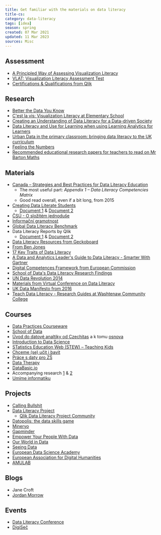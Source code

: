 ```yaml
---
title: Get familiar with the materials on data literacy
title-cs: 
category: data-literacy
tags: [idea]
season: spring
created: 07 Mar 2021
updated: 11 Mar 2023
sources: Misc
---
```


## Assessment
* [A Principled Way of Assessing Visualization Literacy](../../assets/files/assessing-visualization-literacy.pdf)
* [VLAT: Visualization Literacy Assessment Test](https://www.bckwon.com/publication/vlat/)
* [Certifications & Qualifications from Qlik](https://www.qlik.com/us/services/training/certifications-and-qualifications)

## Research
* [Better the Data You Know](../../assets/files/better-data-you-know.pdf)
* [C'est la vis: Visualization Literacy at Elementary School](https://www.microsoft.com/en-us/research/project/cest-la-vis-visualization-literacy-elementary-school/)
* [Creating an Understanding of Data Literacy for a Data-driven Society](../../assets/files/data-driven-society.pdf)
* [Data Literacy and Use for Learning when using Learning Analytics for Learners](../../assets/files/data-literacy-for-learning.pdf)
* [Urban Data in the primary classroom: bringing data literacy to the UK curriculum](../../assets/files/bringing-data-literacy-into-uk-curriculum.pdf)
* [Feeling the Numbers](../../assets/files/the-feeling-of-numbers.pdf)
* [Recommended educational research papers for teachers to read on Mr Barton Maths](http://mrbartonmaths.com/teachers/research/)

## Materials
* [Canada – Strategies and Best Practices for Data Literacy Education](../../assets/files/strategies-and-best-practices-for-data-education.pdf)
	* The most useful part: *Appendix 1 – Data Literacy Competencies Matrix*
	* Good read overall, even if a bit long, from 2015
* [Creating Data Literate Students](http://datalit.sites.uofmhosting.net/)
	* [Document 1](../../assets/files/creating-data-literate-students.pdf) & [Document 2](../../assets/files/data-literacy-in-the-real-world.pdf)
* [ČSÚ - O složitém jednoduše](../../assets/files/o-slozitem-jednoduse.pdf)
* [Informační gramotnost](../../assets/files/informacni-gramotnost.pdf)
* [Global Data Literacy Benchmark](../../assets/files/global-data-literacy-benchmark.pdf)
* Data Literacy Reports by Qlik
	* [Document 1](../../assets/files/driving-data-literacy-in-the-enterprise.pdf) & [Document 2](../../assets/files/developing-a-data-literate-workforce.pdf)
* [Data Literacy Resources from Geckoboard](https://www.geckoboard.com/learn/data-literacy/)
* [From Ben Jones](https://dataliteracy.com/resources/)
* [17 Key Traits of Data Literacy](../../assets/files/key-traits-data-literacy.pdf)
* [A Data and Analytics Leader's Guide to Data Literacy - Smarter With Gartner](https://www.gartner.com/smarterwithgartner/a-data-and-analytics-leaders-guide-to-data-literacy/)
* [Digital Competences Framework from European Commission](../../assets/files/digital-competence-framework.pdf)
* [School of Data's Data Literacy Research Findings](https://schoolofdata.org/2016/01/08/our-data-literacy-research-findings/)
* [UN Data Revolution 2014](../../assets/files/a-world-that-counts.pdf)
* [Materials from Virtual Conference on Data Literacy](http://datalit.sites.uofmhosting.net/conference/schedule/)
* [UK Data Manifesto from 2016](../../assets/files/education-and-skills-for-the-data-economy.pdf)
* [Teach Data Literacy - Research Guides at Washtenaw Community College](http://libguides.wccnet.edu/c.php?g=587806&p=4258823)

## Courses
* [Data Practices Courseware](https://datapractices.org/courseware/)
* [School of Data](https://schoolofdata.org/courses/)
* [Úvod do datové analtiky od Czechitas](../../assets/files/czechitas-data-academy-uvod.pdf) a k tomu [osnova](../../assets/files/czechitas-data-academy-osnova.pdf)
* [Introduction to Data Science](https://www.introdatascience.org/)
* [STatistics Education Web (STEW) – Teaching Kids](https://www.amstat.org/asa/education/stew/home.aspx)
* [Chceme (se) učit i bavit](http://math4u.vsb.cz/cs)
* [Práce s daty pro ZŠ](https://pracesdaty.zcu.cz/)
* [Data Therapy](https://datatherapy.org/activities/)
* [DataBasic.io](https://databasic.io/en/)
* Accompanying research [1](https://www.media.mit.edu/publications/databasic-design-principles-tools-and-activities-for-data-literacy-learners/) & [2](https://www.media.mit.edu/publications/designing-tools-and-activities-for-data-literacy-learners/)
* [Umíme informatiku](https://www.umimeinformatiku.cz/)

## Projects
* [Calling Bullshit](https://callingbullshit.org/index.html)
* [Data Literacy Project](https://thedataliteracyproject.org/)
	* [Qlik Data Literacy Project Community](https://forum.thedataliteracyproject.org/)
* [Datopolis: the data skills game](https://missiondrive.io/datopolis)
* [Minervo](https://www.minervo.cz/)
* [Gapminder](https://www.gapminder.org/)
* [Empower Your People With Data](https://www.gobeyondthedata.com/)
* [Our World in Data](https://ourworldindata.org/)
* [Seeing Data](http://seeingdata.org/)
* [European Data Science Academy](http://edsa-project.eu/news/)
* [European Association for Digital Humanities](https://eadh.org/projects)
* [AMULAB](https://ksvi.mff.cuni.cz/amulab/index.php/cs/amulab/)

## Blogs
* Jane Croft
* [Jordan Morrow](https://blog.qlik.com/jordan-morrow/)

## Events
* [Data Literacy Conference](http://dataliteracyconference.net/2018/english/#About)
* [DigiSeč](https://digisec.npi.cz/)